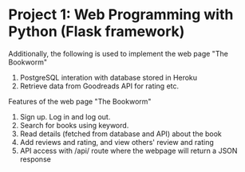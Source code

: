 # Project 1: Web Programming with Python (Flask framework)
Additionally, the following is used to implement the web page "The Bookworm"
 1) PostgreSQL interation with database stored in Heroku
 2) Retrieve data from Goodreads API for rating etc.

Features of the web page "The Bookworm"
1) Sign up. Log in and log out.
2) Search for books using keyword.
3) Read details (fetched from database and API) about the book 
4) Add reviews and rating, and view others' review and rating
5) API access with /api/<isbn> route where the webpage will return a JSON response 
